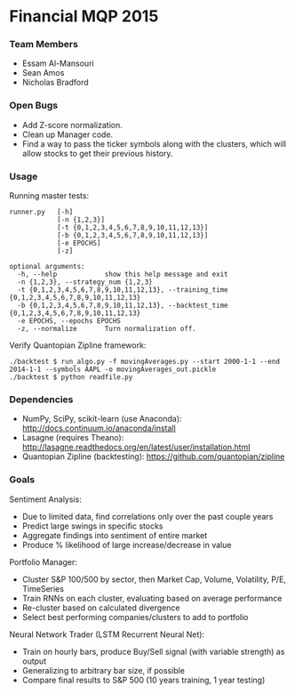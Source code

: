 # Financial MQP 2015

	

### Team Members
* Essam Al-Mansouri
* Sean Amos
* Nicholas Bradford

### Open Bugs

* Add Z-score normalization.
* Clean up Manager code.
* Find a way to pass the ticker symbols along with the clusters, which will allow stocks to get their previous history.

### Usage

Running master tests: 

    runner.py   [-h] 
                [-n {1,2,3}] 
                [-t {0,1,2,3,4,5,6,7,8,9,10,11,12,13}]
                [-b {0,1,2,3,4,5,6,7,8,9,10,11,12,13}] 
                [-e EPOCHS]
                [-z]

    optional arguments:
      -h, --help            show this help message and exit
      -n {1,2,3}, --strategy_num {1,2,3}
      -t {0,1,2,3,4,5,6,7,8,9,10,11,12,13}, --training_time {0,1,2,3,4,5,6,7,8,9,10,11,12,13}
      -b {0,1,2,3,4,5,6,7,8,9,10,11,12,13}, --backtest_time {0,1,2,3,4,5,6,7,8,9,10,11,12,13}
      -e EPOCHS, --epochs EPOCHS
      -z, --normalize       Turn normalization off.

Verify Quantopian Zipline framework:

    ./backtest $ run_algo.py -f movingAverages.py --start 2000-1-1 --end 2014-1-1 --symbols AAPL -o movingAverages_out.pickle
    ./backtest $ python readfile.py

### Dependencies

* NumPy, SciPy, scikit-learn (use Anaconda): http://docs.continuum.io/anaconda/install
* Lasagne (requires Theano): http://lasagne.readthedocs.org/en/latest/user/installation.html
* Quantopian Zipline (backtesting): https://github.com/quantopian/zipline
	
### Goals
Sentiment Analysis:
* Due to limited data, find correlations only over the past couple years
* Predict large swings in specific stocks
* Aggregate findings into sentiment of entire market
* Produce % likelihood of large increase/decrease in value

Portfolio Manager:
* Cluster S&P 100/500 by sector, then Market Cap, Volume, Volatility, P/E, TimeSeries
* Train RNNs on each cluster, evaluating based on average performance
* Re-cluster based on calculated divergence
* Select best performing companies/clusters to add to portfolio

Neural Network Trader (LSTM Recurrent Neural Net):
* Train on hourly bars, produce Buy/Sell signal (with variable strength) as output
* Generalizing to arbitrary bar size, if possible
* Compare final results to S&P 500 (10 years training, 1 year testing)
